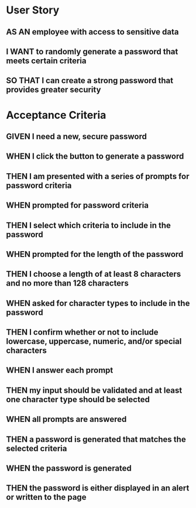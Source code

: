 # User Story

## AS AN employee with access to sensitive data
## I WANT to randomly generate a password that meets certain criteria
## SO THAT I can create a strong password that provides greater security

# Acceptance Criteria

## GIVEN I need a new, secure password
## WHEN I click the button to generate a password
## THEN I am presented with a series of prompts for password criteria

## WHEN prompted for password criteria
## THEN I select which criteria to include in the password

## WHEN prompted for the length of the password
## THEN I choose a length of at least 8 characters and no more than 128 characters

## WHEN asked for character types to include in the password
## THEN I confirm whether or not to include lowercase, uppercase, numeric, and/or special characters

## WHEN I answer each prompt
## THEN my input should be validated and at least one character type should be selected

## WHEN all prompts are answered
## THEN a password is generated that matches the selected criteria

## WHEN the password is generated
## THEN the password is either displayed in an alert or written to the page
